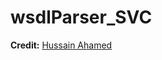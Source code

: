# wsdlParser_SVC

**Credit:** [Hussain Ahamed](http://hussainahamed.blogspot.com/2010/10/reading-wsdl-from-both-webservice-and.html)
